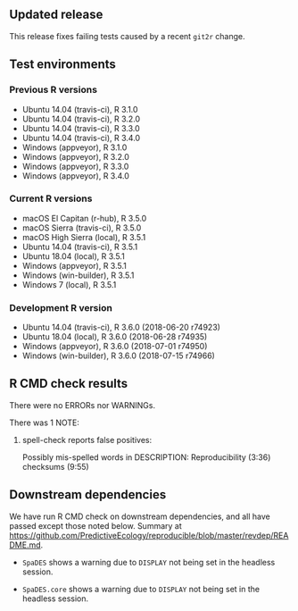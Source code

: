 ## Updated release

This release fixes failing tests caused by a recent `git2r` change.

## Test environments

### Previous R versions
* Ubuntu 14.04        (travis-ci), R 3.1.0
* Ubuntu 14.04        (travis-ci), R 3.2.0
* Ubuntu 14.04        (travis-ci), R 3.3.0
* Ubuntu 14.04        (travis-ci), R 3.4.0
* Windows              (appveyor), R 3.1.0
* Windows              (appveyor), R 3.2.0
* Windows              (appveyor), R 3.3.0
* Windows              (appveyor), R 3.4.0

### Current R versions
* macOS El Capitan     (r-hub), R 3.5.0
* macOS Sierra     (travis-ci), R 3.5.0
* macOS High Sierra    (local), R 3.5.1
* Ubuntu 14.04     (travis-ci), R 3.5.1
* Ubuntu 18.04         (local), R 3.5.1
* Windows           (appveyor), R 3.5.1
* Windows        (win-builder), R 3.5.1
* Windows 7            (local), R 3.5.1

### Development R version
* Ubuntu 14.04     (travis-ci), R 3.6.0 (2018-06-20 r74923)
* Ubuntu 18.04         (local), R 3.6.0 (2018-06-28 r74935)
* Windows           (appveyor), R 3.6.0 (2018-07-01 r74950)
* Windows        (win-builder), R 3.6.0 (2018-07-15 r74966)

## R CMD check results

There were no ERRORs nor WARNINGs.

There was 1 NOTE:

1. spell-check reports false positives: 

    Possibly mis-spelled words in DESCRIPTION:
      Reproducibility (3:36)
      checksums (9:55)
 
## Downstream dependencies

We have run R CMD check on downstream dependencies, and all have passed except those noted below.
Summary at https://github.com/PredictiveEcology/reproducible/blob/master/revdep/README.md.

* `SpaDES` shows a warning due to `DISPLAY` not being set in the headless session.

* `SpaDES.core` shows a warning due to `DISPLAY` not being set in the headless session.
